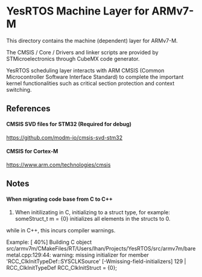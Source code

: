 # YesRTOS Machine Layer for ARMv7-M

This directory contains the machine (dependent) layer for ARMv7-M.

The CMSIS / Core / Drivers and linker scripts are provided by STMicroelectronics through CubeMX code generator.

YesRTOS scheduling layer interacts with ARM CMSIS (Common Microcontroller Software Interface Standard) to complete the important kernel functionalities such as critical section protection and context switching.

## References

#### CMSIS SVD files for STM32 (Required for debug)
  https://github.com/modm-io/cmsis-svd-stm32

#### CMSIS for Cortex-M
  https://www.arm.com/technologies/cmsis

## Notes 

#### When migrating code base from C to C++
  1. When initilizating in C, initializing to a struct type, for example:
      someStruct_t m = {0} initializes all elements in the structs to 0.

  while in C++, this incurs compiler warnings.

  Example:
  [ 40%] Building C object src/armv7m/CMakeFiles/RT/Users/lhan/Projects/YesRTOS/src/armv7m/baremetal.cpp:129:44: warning: missing initializer for member 'RCC_ClkInitTypeDef::SYSCLKSource' [-Wmissing-field-initializers]
  129 |   RCC_ClkInitTypeDef RCC_ClkInitStruct = {0};


